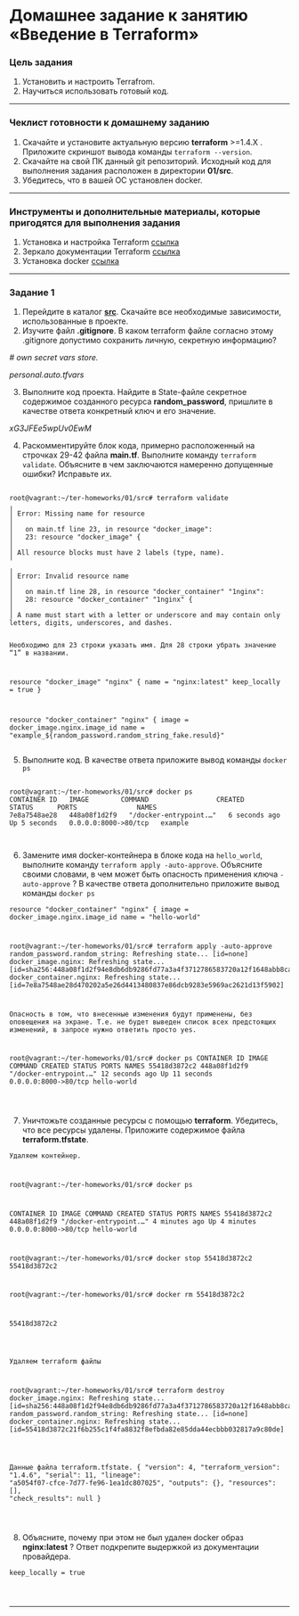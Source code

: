 # Домашнее задание к занятию «Введение в Terraform»

### Цель задания

1. Установить и настроить Terrafrom.
2. Научиться использовать готовый код.

------

### Чеклист готовности к домашнему заданию

1. Скачайте и установите актуальную версию **terraform** >=1.4.X . Приложите скриншот вывода команды ```terraform --version```.
2. Скачайте на свой ПК данный git репозиторий. Исходный код для выполнения задания расположен в директории **01/src**.
3. Убедитесь, что в вашей ОС установлен docker.

------

### Инструменты и дополнительные материалы, которые пригодятся для выполнения задания

1. Установка и настройка Terraform  [ссылка](https://cloud.yandex.ru/docs/tutorials/infrastructure-management/terraform-quickstart#from-yc-mirror)
2. Зеркало документации Terraform  [ссылка](https://registry.tfpla.net/browse/providers) 
3. Установка docker [ссылка](https://docs.docker.com/engine/install/ubuntu/) 
------

### Задание 1

1. Перейдите в каталог [**src**](https://github.com/netology-code/ter-homeworks/tree/main/01/src). Скачайте все необходимые зависимости, использованные в проекте. 
2. Изучите файл **.gitignore**. В каком terraform файле согласно этому .gitignore допустимо сохранить личную, секретную информацию?



*# own secret vars store.*
  
*personal.auto.tfvars*

  
 
  
3. Выполните код проекта. Найдите  в State-файле секретное содержимое созданного ресурса **random_password**, пришлите в качестве ответа конкретный ключ и его значение.


  
 *xG3JFEe5wpUv0EwM* 
  
  

4. Раскомментируйте блок кода, примерно расположенный на строчках 29-42 файла **main.tf**.
Выполните команду ```terraform validate```. Объясните в чем заключаются намеренно допущенные ошибки? Исправьте их.

</p>
<pre><code>
root@vagrant:~/ter-homeworks/01/src# terraform validate
╷
│ Error: Missing name for resource
│
│   on main.tf line 23, in resource "docker_image":
│   23: resource "docker_image" {
│
│ All resource blocks must have 2 labels (type, name).
╵
╷
│ Error: Invalid resource name
│
│   on main.tf line 28, in resource "docker_container" "1nginx":
│   28: resource "docker_container" "1nginx" {
│
│ A name must start with a letter or underscore and may contain only letters, digits, underscores, and dashes.

Необходимо для 23 строки указать имя.
Для 28 строки убрать значение “1” в названии.

resource "docker_image" "nginx" {
  name     	= "nginx:latest"
  keep_locally = true
}

resource "docker_container" "nginx" {
  image = docker_image.nginx.image_id
  name  = "example_${random_password.random_string_fake.resuld}"
</code></pre>



5. Выполните код. В качестве ответа приложите вывод команды ```docker ps```

</p>
<pre><code>
root@vagrant:~/ter-homeworks/01/src# docker ps
CONTAINER ID   IMAGE      	COMMAND              	CREATED     	STATUS     	PORTS              	NAMES
7e8a7548ae28   448a08f1d2f9   "/docker-entrypoint.…"   6 seconds ago   Up 5 seconds   0.0.0.0:8000->80/tcp   example



</code></pre>



  
6. Замените имя docker-контейнера в блоке кода на ```hello_world```, выполните команду ```terraform apply -auto-approve```.
Объясните своими словами, в чем может быть опасность применения ключа  ```-auto-approve``` ? В качестве ответа дополнительно приложите вывод команды ```docker ps```

</p>
<pre><code

resource "docker_container" "nginx" {
  image = docker_image.nginx.image_id
  name  = "hello-world"


root@vagrant:~/ter-homeworks/01/src# terraform apply -auto-approve
random_password.random_string: Refreshing state... [id=none]
docker_image.nginx: Refreshing state... [id=sha256:448a08f1d2f94e8db6db9286fd77a3a4f3712786583720a12f1648abb8cace25nginx:latest]
docker_container.nginx: Refreshing state... [id=7e8a7548ae28d470202a5e26d4413480837e86dcb9283e5969ac2621d13f5902]



Опасность в том, что внесенные изменения будут применены, без оповещения на экране. Т.е. не будет выведен список всех предстоящих изменений, в запросе  нужно ответить просто  yes.



root@vagrant:~/ter-homeworks/01/src# docker ps
CONTAINER ID   IMAGE      	COMMAND              	CREATED      	STATUS      	PORTS              	NAMES
55418d3872c2   448a08f1d2f9   "/docker-entrypoint.…"   12 seconds ago   Up 11 seconds   0.0.0.0:8000->80/tcp   hello-world


</code></pre>

7. Уничтожьте созданные ресурсы с помощью **terraform**. Убедитесь, что все ресурсы удалены. Приложите содержимое файла **terraform.tfstate**. 

</p>
<pre><code

Удаляем контейнер.

root@vagrant:~/ter-homeworks/01/src# docker ps

CONTAINER ID   IMAGE      	COMMAND              	CREATED     	STATUS     	PORTS              	NAMES
55418d3872c2   448a08f1d2f9   "/docker-entrypoint.…"   4 minutes ago   Up 4 minutes   0.0.0.0:8000->80/tcp   hello-world

root@vagrant:~/ter-homeworks/01/src# docker stop 55418d3872c2
55418d3872c2

root@vagrant:~/ter-homeworks/01/src# docker rm 55418d3872c2

55418d3872c2



</code></pre>

</p>
<pre><code

Удаляем terraform файлы

root@vagrant:~/ter-homeworks/01/src# terraform destroy
docker_image.nginx: Refreshing state... [id=sha256:448a08f1d2f94e8db6db9286fd77a3a4f3712786583720a12f1648abb8cace25nginx:latest]
random_password.random_string: Refreshing state... [id=none]
docker_container.nginx: Refreshing state... [id=55418d3872c21f6b255c1f4fa8832f8efbda82e85dda44ecbbb032817a9c80de]


</code></pre>

</p>
<pre><code

Данные файла terraform.tfstate.
{
  "version": 4,
  "terraform_version": "1.4.6",
  "serial": 11,
  "lineage": "a5054f07-cfce-7d77-fe96-1ea1dc807025",
  "outputs": {},
  "resources": [],
  "check_results": null
}


</code></pre>


8. Объясните, почему при этом не был удален docker образ **nginx:latest** ? Ответ подкрепите выдержкой из документации провайдера.

</p>
<pre><code

keep_locally = true



</code></pre>




------
